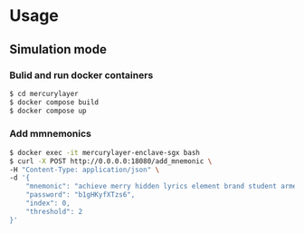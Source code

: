 # Usage

## Simulation mode

### Bulid and run docker containers

```bash
$ cd mercurylayer
$ docker compose build
$ docker compose up
```
### Add mmnemonics

```bash
$ docker exec -it mercurylayer-enclave-sgx bash
$ curl -X POST http://0.0.0.0:18080/add_mnemonic \
-H "Content-Type: application/json" \
-d '{
    "mnemonic": "achieve merry hidden lyrics element brand student armed dismiss vague fury avocado grief crazy garlic gallery blur spider bag bless motor crawl surround copper",
    "password": "b1gHKyfXTzs6",
    "index": 0,
    "threshold": 2
}'
```